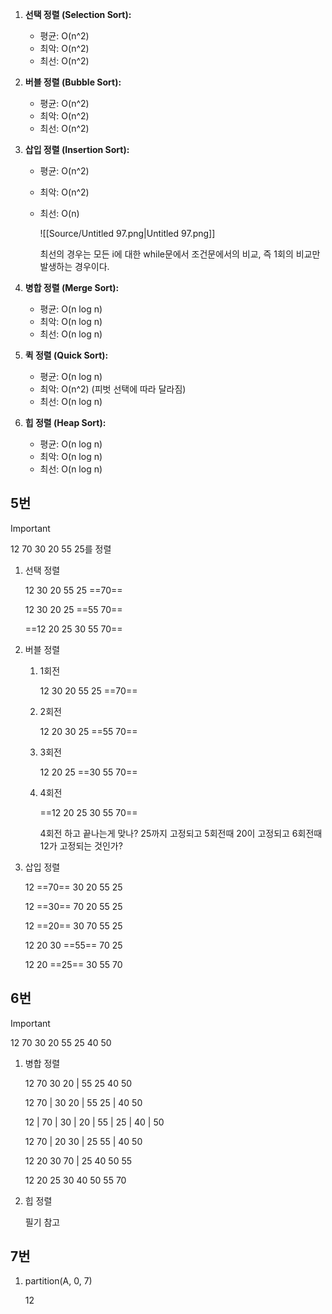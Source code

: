 1. **선택 정렬 (Selection Sort):**
    - 평균: O(n^2)
    - 최악: O(n^2)
    - 최선: O(n^2)
2. **버블 정렬 (Bubble Sort):**
    - 평균: O(n^2)
    - 최악: O(n^2)
    - 최선: O(n^2)
3. **삽입 정렬 (Insertion Sort):**
    - 평균: O(n^2)
    - 최악: O(n^2)
    - 최선: O(n)
        
        ![[Source/Untitled 97.png|Untitled 97.png]]
        
        최선의 경우는 모든 i에 대한 while문에서 조건문에서의 비교, 즉 1회의 비교만 발생하는 경우이다.
        
          
        
4. **병합 정렬 (Merge Sort):**
    - 평균: O(n log n)
    - 최악: O(n log n)
    - 최선: O(n log n)
5. **퀵 정렬 (Quick Sort):**
    - 평균: O(n log n)
    - 최악: O(n^2) (피벗 선택에 따라 달라짐)
    - 최선: O(n log n)
6. **힙 정렬 (Heap Sort):**
    - 평균: O(n log n)
    - 최악: O(n log n)
    - 최선: O(n log n)
## 5번

> [!important]  
> 12 70 30 20 55 25를 정렬  
1. 선택 정렬
    
    12 30 20 55 25 ==70==
    
    12 30 20 25 ==55 70==
    
    ==12 20 25 30 55 70==
    
      
    
2. 버블 정렬
    
    1. 1회전
        
        12 30 20 55 25 ==70==
        
    2. 2회전
        
        12 20 30 25 ==55 70==
        
    3. 3회전
        
        12 20 25 ==30 55 70==
        
    4. 4회전
        
        ==12 20 25 30 55 70==
        
        4회전 하고 끝나는게 맞나? 25까지 고정되고 5회전때 20이 고정되고 6회전때 12가 고정되는 것인가?
        
    
      
    
3. 삽입 정렬
    
    12 ==70== 30 20 55 25
    
    12 ==30== 70 20 55 25
    
    12 ==20== 30 70 55 25
    
    12 20 30 ==55== 70 25
    
    12 20 ==25== 30 55 70
    
      
    
## 6번

> [!important]  
> 12 70 30 20 55 25 40 50  
1. 병합 정렬
    
    12 70 30 20 | 55 25 40 50
    
    12 70 | 30 20 | 55 25 | 40 50
    
    12 | 70 | 30 | 20 | 55 | 25 | 40 | 50
    
    12 70 | 20 30 | 25 55 | 40 50
    
    12 20 30 70 | 25 40 50 55
    
    12 20 25 30 40 50 55 70
    
      
    
2. 힙 정렬
    
    필기 참고
    
      
    
## 7번
1. partition(A, 0, 7)
    
    12